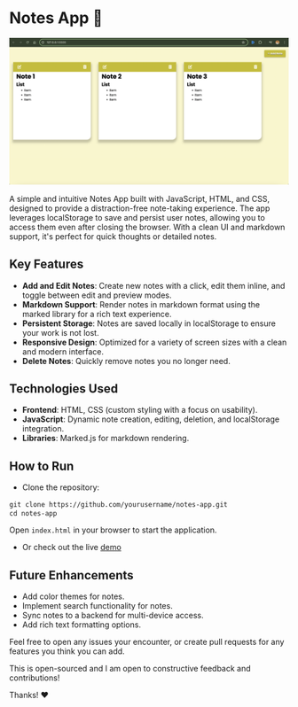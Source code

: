 # Notes App 📝

![project img](image.png)

A simple and intuitive Notes App built with JavaScript, HTML, and CSS, designed to provide a distraction-free note-taking experience. The app leverages localStorage to save and persist user notes, allowing you to access them even after closing the browser. With a clean UI and markdown support, it's perfect for quick thoughts or detailed notes.

## Key Features
- **Add and Edit Notes**: Create new notes with a click, edit them inline, and toggle between edit and preview modes.
- **Markdown Support**: Render notes in markdown format using the marked library for a rich text experience.
- **Persistent Storage**: Notes are saved locally in localStorage to ensure your work is not lost.
- **Responsive Design**: Optimized for a variety of screen sizes with a clean and modern interface.
- **Delete Notes**: Quickly remove notes you no longer need.

## Technologies Used
- **Frontend**: HTML, CSS (custom styling with a focus on usability).
- **JavaScript**: Dynamic note creation, editing, deletion, and localStorage integration.
- **Libraries**: Marked.js for markdown rendering.

## How to Run
- Clone the repository:

```
git clone https://github.com/yourusername/notes-app.git
cd notes-app
```

Open `index.html` in your browser to start the application.

- Or check out the live [demo](https://chrisroland.github.io/Notes-App/)


## Future Enhancements
- Add color themes for notes.
- Implement search functionality for notes.
- Sync notes to a backend for multi-device access.
- Add rich text formatting options.

Feel free to open any issues your encounter, or create pull requests for any features you think you can add.

This is open-sourced and I am open to constructive feedback and contributions!

Thanks! ❤️